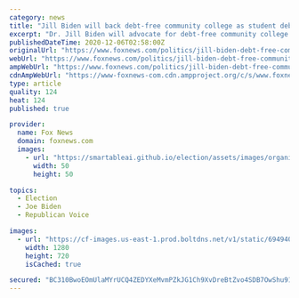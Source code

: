 ```yaml
---
category: news
title: "Jill Biden will back debt-free community college as student debt nears $1.7 trillion: report"
excerpt: "Dr. Jill Biden will advocate for debt-free community college as First Lady, a source close to President-elect Joe Biden's wife told Yahoo News."
publishedDateTime: 2020-12-06T02:58:00Z
originalUrl: "https://www.foxnews.com/politics/jill-biden-debt-free-community-college-as-first-lady"
webUrl: "https://www.foxnews.com/politics/jill-biden-debt-free-community-college-as-first-lady"
ampWebUrl: "https://www.foxnews.com/politics/jill-biden-debt-free-community-college-as-first-lady.amp"
cdnAmpWebUrl: "https://www-foxnews-com.cdn.ampproject.org/c/s/www.foxnews.com/politics/jill-biden-debt-free-community-college-as-first-lady.amp"
type: article
quality: 124
heat: 124
published: true

provider:
  name: Fox News
  domain: foxnews.com
  images:
    - url: "https://smartableai.github.io/election/assets/images/organizations/foxnews.com-50x50.jpg"
      width: 50
      height: 50

topics:
  - Election
  - Joe Biden
  - Republican Voice

images:
  - url: "https://cf-images.us-east-1.prod.boltdns.net/v1/static/694940094001/b9f95446-19c6-49f1-9e81-2990fc27ae48/dddd10c9-8149-4b93-8944-9f5121330efb/1280x720/match/image.jpg"
    width: 1280
    height: 720
    isCached: true

secured: "BC310BwoEOmUlaMYrUCQ4ZEDYXeMvmPZkJG1Ch9XvDreBtZvo4SDB7OwShu91QIaG2ah49qFxSohk2HUuWXPgwbQArnCYQqV7qBNwROLAxyrdeldelzmHlbFOBloW/Q5QYtaLrXH7lCne3HKPgQP+jFbU0MfM77aZRzF5iuXfGrSL2eMtWEHzs2Hb8x/V9FdrCL/w5+7s+07biUmsoN8FxsxQI/U5+FaoIsWjtbnvA2FJiIZgkTmQfrB2pOCdMMeA9Y/QyRxd+FYltOuWZjpbOEUa45jjuvODEhC5ySDnkeUC608T6eVjj3G25Nv6wV2xvOZpkzij+fBCRM34Ll2G/OTNym3hv+/PmTQlkzlBIE=;+75pWxEz87VxIemsNxTMwQ=="
---
```


